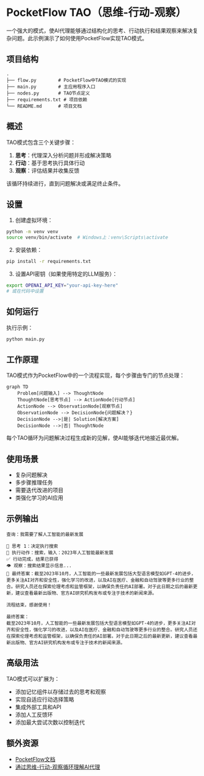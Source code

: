 # PocketFlow TAO（思维-行动-观察）

一个强大的模式，使AI代理能够通过结构化的思考、行动执行和结果观察来解决复杂问题。此示例演示了如何使用PocketFlow实现TAO模式。

## 项目结构

```
.
├── flow.py        # PocketFlow中TAO模式的实现
├── main.py        # 主应用程序入口
├── nodes.py       # TAO节点定义
├── requirements.txt # 项目依赖
└── README.md      # 项目文档
```

## 概述

TAO模式包含三个关键步骤：
1. **思考**：代理深入分析问题并形成解决策略
2. **行动**：基于思考执行具体行动
3. **观察**：评估结果并收集反馈

该循环持续进行，直到问题解决或满足终止条件。

## 设置

1. 创建虚拟环境：
```bash
python -m venv venv
source venv/bin/activate  # Windows上：venv\Scripts\activate
```

2. 安装依赖：
```bash
pip install -r requirements.txt
```

3. 设置API密钥（如果使用特定的LLM服务）：
```bash
export OPENAI_API_KEY="your-api-key-here"
# 或在代码中设置
```

## 如何运行

执行示例：
```bash
python main.py
```

## 工作原理

TAO模式作为PocketFlow中的一个流程实现，每个步骤由专门的节点处理：

```mermaid
graph TD
    Problem[问题输入] --> ThoughtNode
    ThoughtNode[思考节点] --> ActionNode[行动节点]
    ActionNode --> ObservationNode[观察节点]
    ObservationNode --> DecisionNode{问题解决？}
    DecisionNode -->|是| Solution[解决方案]
    DecisionNode -->|否| ThoughtNode
```

每个TAO循环为问题解决过程生成新的见解，使AI能够迭代地接近最优解。

## 使用场景

- 复杂问题解决
- 多步骤推理任务
- 需要迭代改进的项目
- 类强化学习的AI应用

## 示例输出

```
查询：我需要了解人工智能的最新发展

🤔 思考 1：决定执行搜索
🚀 执行动作：搜索，输入：2023年人工智能最新发展
✅ 行动完成，结果已获得
👁️ 观察：搜索结果显示信息...
🎯 最终答案：截至2023年10月，人工智能的一些最新发展包括大型语言模型如GPT-4的进步，更多关注AI对齐和安全性，强化学习的改进，以及AI在医疗、金融和自动驾驶等更多行业的整合。研究人员还在探索伦理考虑和监管框架，以确保负责任的AI部署。对于此日期之后的最新更新，建议查看最新出版物、官方AI研究机构发布或专注于技术的新闻来源。

流程结束，感谢使用！

最终答案：
截至2023年10月，人工智能的一些最新发展包括大型语言模型如GPT-4的进步，更多关注AI对齐和安全性，强化学习的改进，以及AI在医疗、金融和自动驾驶等更多行业的整合。研究人员还在探索伦理考虑和监管框架，以确保负责任的AI部署。对于此日期之后的最新更新，建议查看最新出版物、官方AI研究机构发布或专注于技术的新闻来源。
```

## 高级用法

TAO模式可以扩展为：
- 添加记忆组件以存储过去的思考和观察
- 实现自适应行动选择策略
- 集成外部工具和API
- 添加人工反馈环
- 添加最大尝试次数以控制迭代

## 额外资源

- [PocketFlow文档](https://the-pocket.github.io/PocketFlow/)
- [通过思维-行动-观察循环理解AI代理](https://huggingface.co/learn/agents-course/en/unit1/agent-steps-and-structure)